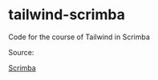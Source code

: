 # tailwind-scrimba

Code for the course of Tailwind in Scrimba

Source:

[Scrimba](https://scrimba.com/learn/tailwind)